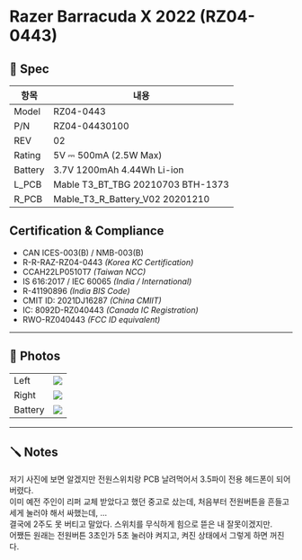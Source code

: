 # Razer Barracuda X 2022 (RZ04-0443)

## 📘 Spec
| 항목 | 내용 |
|------|------|
| Model | RZ04-0443 |
| P/N | RZ04-04430100 |
| REV | 02 |
| Rating | 5V ⎓ 500mA (2.5W Max) |
| Battery | 3.7V 1200mAh 4.44Wh Li-ion |
| L_PCB | Mable T3_BT_TBG 20210703 BTH-1373 |
| R_PCB | Mable_T3_R_Battery_V02 20201210 |

## Certification & Compliance
- CAN ICES-003(B) / NMB-003(B)  
- R-R-RAZ-RZ04-0443 *(Korea KC Certification)*  
- CCAH22LP0510T7 *(Taiwan NCC)*  
- IS 616:2017 / IEC 60065 *(India / International)*  
- R-41190896 *(India BIS Code)*  
- CMIT ID: 2021DJ16287 *(China CMIIT)*  
- IC: 8092D-RZ040443 *(Canada IC Registration)*  
- RWO-RZ040443 *(FCC ID equivalent)*  


---

## 📸 Photos
|  |  |
|----|--------|
| Left | ![ ](images/left.jpg) |
| Right | ![ ](images/rpcb1.jpg) |
| Battery | ![ ](images/rbat.jpg) |

---

## 🪛 Notes

저기 사진에 보면 알겠지만 전원스위치랑 PCB 날려먹어서 3.5파이 전용 헤드폰이 되어버렸다.  
이미 예전 주인이 리퍼 교체 받았다고 했던 중고로 샀는데, 처음부터 전원버튼을 흔들고 세게 눌러야 해서 싸했는데, …  
결국에 2주도 못 버티고 말았다. 스위치를 무식하게 힘으로 뜯은 내 잘못이겠지만.  
어쨌든 원래는 전원버튼 3초인가 5초 눌러야 켜지고, 켜진 상태에서 그렇게 하면 꺼진다.  
